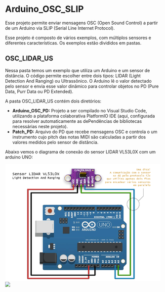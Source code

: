 # Arduino_OSC_SLIP
Esse projeto permite enviar mensagens OSC (Open Sound Control) a partir de um Arduino via SLIP (Serial Line Internet Protocol).

Esse projeto é composto de vários exemplos, com múltiplos sensores e diferentes características. Os exemplos estão divididos em pastas.

## OSC_LIDAR_US
Nessa pasta temos um exemplo que utiliza um Arduino e um sensor de distância.
O código permite escolher entre dois tipos: LIDAR (Light Detection And Ranging) ou Ultrassônico.
O Arduino lê o valor detectado pelo sensor e envia esse valor dinâmico para controlar objetos no PD (Pure Data, Purr Data ou PD Extended).

A pasta OSC_LIDAR_US contém dois diretórios:
- **Arduino_OSC_PD:** Projeto a ser compilado no Visual Studio Code, utilizando a plataforma colaborativa PlatformIO IDE (aqui, configurada para resolver automaticamente as dePendências de bibliotecas necessárias neste projeto). 
- **Patch_PD:** Arquivo do PD que recebe mensagens OSC e controla o um instrumento cujo pitch das notas MIDI são calculadas a partir dos valores medidos pelo sensor de distância.

Abaixo vemos o diagrama de conexão do sensor LIDAR VL53L0X com um arduino UNO:

<img src="images/LIDAR_VL53L0X_UNO.jpg" />

<img src="images/UNO_US.jpg" />
